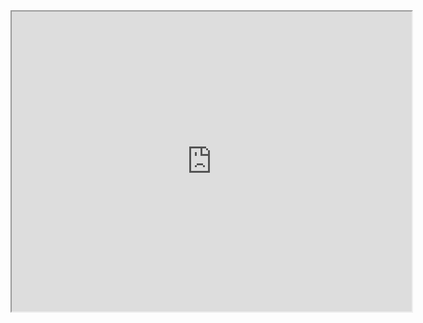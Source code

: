 <iframe src="https://drive.google.com/file/d/1dbTwQ_5UPPzk5eTktPE2-OINgNz_Nn23/preview" width="640" height="480" allow="autoplay"></iframe>
